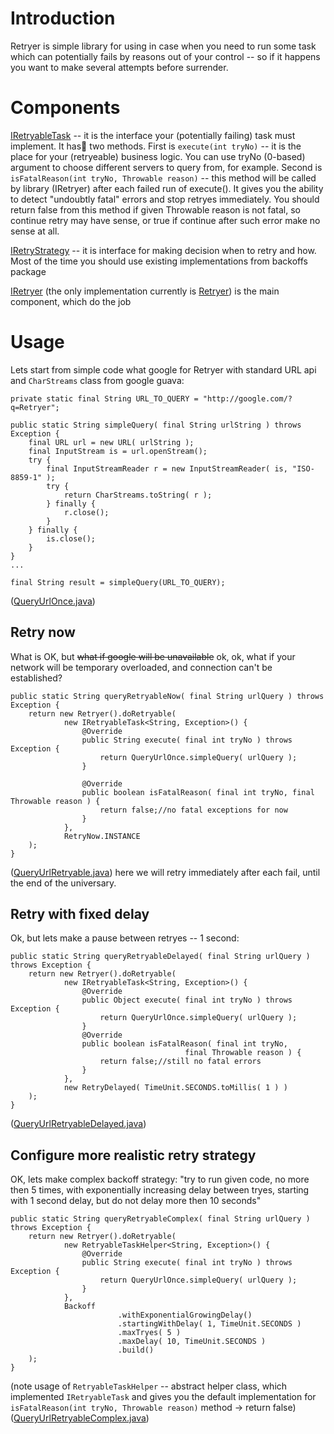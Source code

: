 

# Introduction #

Retryer is simple library for using in case when you need to run some task which can potentially fails by reasons out of your control -- so if it happens you want to make several attempts before surrender.

# Components #

[IRetryableTask](http://code.google.com/p/java-retryer/source/browse/trunk/code/java/src/main/java/org/retryer/IRetryableTask.java) -- it is the interface your (potentially failing) task must implement. It has two methods.
First is `execute(int tryNo)` -- it is the place for your (retryeable) business logic. You can use tryNo (0-based) argument to choose different servers to query from, for example.
Second is `isFatalReason(int tryNo, Throwable reason)` -- this method will be called by library (IRetryer) after each failed run of execute(). It gives you the ability to detect "undoubtly fatal" errors and stop retryes immediately. You should return false from this method if given Throwable reason is not fatal, so continue retry may have sense, or true if continue after such error make no sense at all.

[IRetryStrategy](http://code.google.com/p/java-retryer/source/browse/trunk/code/java/src/main/java/org/retryer/IRetryStrategy.java) -- it is interface for making decision when to retry and how. Most of the time you should use existing implementations from backoffs package

[IRetryer](http://code.google.com/p/java-retryer/source/browse/trunk/code/java/src/main/java/org/retryer/IRetryer.java) (the only implementation currently is [Retryer](http://code.google.com/p/java-retryer/source/browse/trunk/code/java/src/main/java/org/retryer/impl/Retryer.java)) is the main component, which do the job

# Usage #

Lets start from simple code what google for Retryer with standard URL api and `CharStreams` class from google guava:
```
private static final String URL_TO_QUERY = "http://google.com/?q=Retryer";

public static String simpleQuery( final String urlString ) throws Exception {
    final URL url = new URL( urlString );
    final InputStream is = url.openStream();
    try {
        final InputStreamReader r = new InputStreamReader( is, "ISO-8859-1" );
        try {
            return CharStreams.toString( r );
        } finally {
            r.close();
        }
    } finally {
        is.close();
    }
}
...

final String result = simpleQuery(URL_TO_QUERY);
```
([QueryUrlOnce.java](http://code.google.com/p/java-retryer/source/browse/trunk/code/java/src/main/java/org/retryer/tutorial/QueryUrlOnce.java))

## Retry now ##
What is OK, but ~~what if google will be unavailable~~ ok, ok, what if your network will be temporary overloaded, and connection can't be established?
```
public static String queryRetryableNow( final String urlQuery ) throws Exception {
    return new Retryer().doRetryable(
            new IRetryableTask<String, Exception>() {
                @Override
                public String execute( final int tryNo ) throws Exception {
                    return QueryUrlOnce.simpleQuery( urlQuery );
                }

                @Override
                public boolean isFatalReason( final int tryNo, final Throwable reason ) {
                    return false;//no fatal exceptions for now
                }
            },
            RetryNow.INSTANCE
    );
}
```
([QueryUrlRetryable.java](http://code.google.com/p/java-retryer/source/browse/trunk/code/java/src/main/java/org/retryer/tutorial/QueryUrlRetryable.java)) here we will retry immediately after each fail, until the end of the universary.

## Retry with fixed delay ##
Ok, but lets make a pause between retryes -- 1 second:

```
public static String queryRetryableDelayed( final String urlQuery ) throws Exception {
    return new Retryer().doRetryable(
            new IRetryableTask<String, Exception>() {
                @Override
                public Object execute( final int tryNo ) throws Exception {
                    return QueryUrlOnce.simpleQuery( urlQuery );
                }
                @Override
                public boolean isFatalReason( final int tryNo,
                                       final Throwable reason ) {
                    return false;//still no fatal errors
                }
            },
            new RetryDelayed( TimeUnit.SECONDS.toMillis( 1 ) )
    );
}
```
([QueryUrlRetryableDelayed.java](http://code.google.com/p/java-retryer/source/browse/trunk/code/java/src/main/java/org/retryer/tutorial/QueryUrlRetryableDelayed.java))

## Configure more realistic retry strategy ##

OK, lets make complex backoff strategy: "try to run given code, no more then 5 times, with exponentially increasing delay between tryes, starting with 1 second delay, but do not delay more then 10 seconds"

```
public static String queryRetryableComplex( final String urlQuery ) throws Exception {
    return new Retryer().doRetryable(
            new RetryableTaskHelper<String, Exception>() {
                @Override
                public String execute( final int tryNo ) throws Exception {
                    return QueryUrlOnce.simpleQuery( urlQuery );
                }
            },
            Backoff
                        .withExponentialGrowingDelay()
                        .startingWithDelay( 1, TimeUnit.SECONDS )
                        .maxTryes( 5 )
                        .maxDelay( 10, TimeUnit.SECONDS )
                        .build()
    );
}
```
(note usage of `RetryableTaskHelper` -- abstract helper class, which implemented `IRetryableTask` and gives you the default implementation for `isFatalReason(int tryNo, Throwable reason)` method -> return false)
([QueryUrlRetryableComplex.java](http://code.google.com/p/java-retryer/source/browse/trunk/code/java/src/main/java/org/retryer/tutorial/QueryUrlRetryableComplex.java))